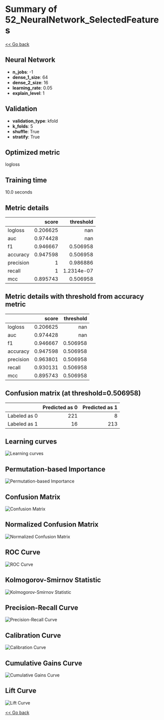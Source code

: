 # Summary of 52_NeuralNetwork_SelectedFeatures

[<< Go back](../README.md)


## Neural Network
- **n_jobs**: -1
- **dense_1_size**: 64
- **dense_2_size**: 16
- **learning_rate**: 0.05
- **explain_level**: 1

## Validation
 - **validation_type**: kfold
 - **k_folds**: 5
 - **shuffle**: True
 - **stratify**: True

## Optimized metric
logloss

## Training time

10.0 seconds

## Metric details
|           |    score |    threshold |
|:----------|---------:|-------------:|
| logloss   | 0.206625 | nan          |
| auc       | 0.974428 | nan          |
| f1        | 0.946667 |   0.506958   |
| accuracy  | 0.947598 |   0.506958   |
| precision | 1        |   0.986886   |
| recall    | 1        |   1.2314e-07 |
| mcc       | 0.895743 |   0.506958   |


## Metric details with threshold from accuracy metric
|           |    score |   threshold |
|:----------|---------:|------------:|
| logloss   | 0.206625 |  nan        |
| auc       | 0.974428 |  nan        |
| f1        | 0.946667 |    0.506958 |
| accuracy  | 0.947598 |    0.506958 |
| precision | 0.963801 |    0.506958 |
| recall    | 0.930131 |    0.506958 |
| mcc       | 0.895743 |    0.506958 |


## Confusion matrix (at threshold=0.506958)
|              |   Predicted as 0 |   Predicted as 1 |
|:-------------|-----------------:|-----------------:|
| Labeled as 0 |              221 |                8 |
| Labeled as 1 |               16 |              213 |

## Learning curves
![Learning curves](learning_curves.png)

## Permutation-based Importance
![Permutation-based Importance](permutation_importance.png)
## Confusion Matrix

![Confusion Matrix](confusion_matrix.png)


## Normalized Confusion Matrix

![Normalized Confusion Matrix](confusion_matrix_normalized.png)


## ROC Curve

![ROC Curve](roc_curve.png)


## Kolmogorov-Smirnov Statistic

![Kolmogorov-Smirnov Statistic](ks_statistic.png)


## Precision-Recall Curve

![Precision-Recall Curve](precision_recall_curve.png)


## Calibration Curve

![Calibration Curve](calibration_curve_curve.png)


## Cumulative Gains Curve

![Cumulative Gains Curve](cumulative_gains_curve.png)


## Lift Curve

![Lift Curve](lift_curve.png)



[<< Go back](../README.md)
